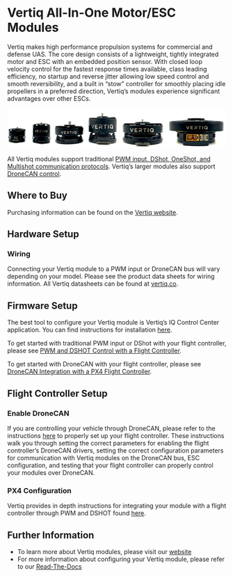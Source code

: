 # Vertiq All-In-One Motor/ESC Modules

Vertiq makes high performance propulsion systems for commercial and defense UAS. The core design consists of a lightweight, tightly integrated motor and ESC with an embedded position sensor. With closed loop velocity control for the fastest response times available, class leading efficiency, no startup and reverse jitter allowing low speed control and smooth reversibility, and a built in “stow” controller for smoothly placing idle propellers in a preferred direction, Vertiq’s modules experience significant advantages over other ESCs.

![Vertiq Module Lineup](../../assets/peripherals/esc_vertiq/vertiq_esc_lineup.jpg)

All Vertiq modules support traditional [PWM input, DShot, OneShot, and Multishot communication protocols](https://iqmotion.readthedocs.io/en/latest/manual/manual_hobby.html). Vertiq’s larger modules also support [DroneCAN control](https://iqmotion.readthedocs.io/en/latest/manual/manual_dronecan.html).

## Where to Buy

Purchasing information can be found on the [Vertiq website](https://www.vertiq.co/).


## Hardware Setup
### Wiring

Connecting your Vertiq module to a PWM input or DroneCAN bus will vary depending on your model. Please see the product data sheets for wiring information. All Vertiq datasheets can be found at [vertiq.co](https://www.vertiq.co/). 

## Firmware Setup

The best tool to configure your Vertiq module is Vertiq’s IQ Control Center application. You can find instructions for installation [here](https://iqmotion.readthedocs.io/en/latest/tutorials/testing_with_control_center.html).

To get started with traditional PWM input or DShot with your flight controller, please see [PWM and DSHOT Control with a Flight Controller](https://iqmotion.readthedocs.io/en/latest/tutorials/pwm_control_flight_controller.html).

To get started with DroneCAN with your flight controller, please see [DroneCAN Integration with a PX4 Flight Controller](https://iqmotion.readthedocs.io/en/latest/tutorials/dronecan_px4_flight_controller.html).

## Flight Controller Setup

### Enable DroneCAN

If you are controlling your vehicle through DroneCAN, please refer to the instructions [here](https://iqmotion.readthedocs.io/en/latest/tutorials/dronecan_px4_flight_controller.html#flight-controller-configuration) to properly set up your flight controller. These instructions walk you through setting the correct parameters for enabling the flight controller’s DroneCAN drivers, setting the correct configuration parameters for communication with Vertiq modules on the DroneCAN bus, ESC configuration, and testing that your flight controller can properly control your modules over DroneCAN.

### PX4 Configuration

Vertiq provides in depth instructions for integrating your module with a flight controller through PWM and DSHOT found [here](https://iqmotion.readthedocs.io/en/latest/tutorials/pwm_control_flight_controller.html).

## Further Information

* To learn more about Vertiq modules, please visit our [website](https://www.vertiq.co/)
* For more information about configuring your Vertiq module, please refer to our [Read-The-Docs](https://iqmotion.readthedocs.io/en/latest/index.html)
